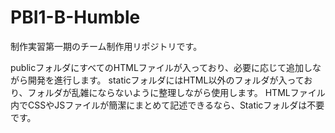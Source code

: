 # PBI1-B-Humble

制作実習第一期のチーム制作用リポジトリです。

publicフォルダにすべてのHTMLファイルが入っており、必要に応じて追加しながら開発を進行します。
staticフォルダにはHTML以外のフォルダが入っており、フォルダが乱雑にならないように整理しながら使用します。
HTMLファイル内でCSSやJSファイルが簡潔にまとめて記述できるなら、Staticフォルダは不要です。